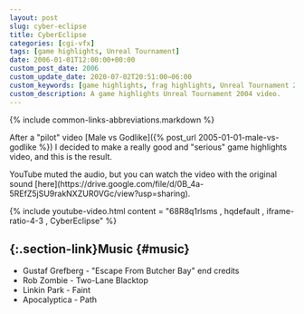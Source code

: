 ```yaml
---
layout: post
slug: cyber-eclipse
title: CyberEclipse
categories: [cgi-vfx]
tags: [game highlights, Unreal Tournament]
date: 2006-01-01T12:00:00+00:00
custom_post_date: 2006
custom_update_date: 2020-07-02T20:51:00−06:00
custom_keywords: [game highlights, frag highlights, Unreal Tournament 2004, UT2004, Unreal Tournament, UT]
custom_description: A game highlights Unreal Tournament 2004 video.
---
```

{% include common-links-abbreviations.markdown %}

After a "pilot" video [Male vs Godlike]({% post_url 2005-01-01-male-vs-godlike %}) I decided to make a really good and "serious" game highlights video,
and this is the result.

<div class="info-block" markdown="1">
YouTube muted the audio, but you can watch the video with the original sound [here](https://drive.google.com/file/d/0B_4a-5REfZ5jSU9rakNXZUR0VGc/view?usp=sharing).
</div>

{% include youtube-video.html content = "68R8q1rlsms , hqdefault , iframe-ratio-4-3 , CyberEclipse" %}

## [](#music){:.section-link}Music {#music}
* Gustaf Grefberg - "Escape From Butcher Bay" end credits
* Rob Zombie - Two-Lane Blacktop
* Linkin Park - Faint
* Apocalyptica - Path
